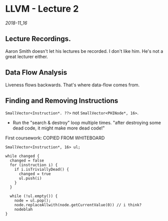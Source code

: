 # LLVM - Lecture 2

_2018-11_16_

## Lecture Recordings.

Aaron Smith doesn't let his lectures be recorded. I don't like him. He's not a great lecturer either.

## Data Flow Analysis

Liveness flows backwards. That's where data-flow comes from.

## Finding and Removing Instructions

`SmallVector<Instruction*. ??>` not `SmallVector<PHINode*, 16>`.

- Run the "search & destroy" loop multiple times. "after destroying some dead code, it might make more dead code!"

First coursework: COPIED FROM WHITEBOARD

```
SmallVector<Instruction*, 16> ul;
  
while changed {
  changed = false
  for (instruction i) {
    if i.isTriviallyDead() {
      changed = true
      ul.push(i)
    }
  }
  
  while (!ul.empty()) {
    node = ul.pop();
    node.replaceAllwith(node.getCurrentValue(0)) // i think?
    nodeblah
}
